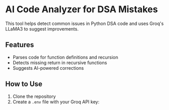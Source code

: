 #  AI Code Analyzer for DSA Mistakes

This tool helps detect common issues in Python DSA code and uses Groq's LLaMA3 to suggest improvements.

##  Features
- Parses code for function definitions and recursion
- Detects missing return in recursive functions
- Suggests AI-powered corrections

##  How to Use
1. Clone the repository
2. Create a `.env` file with your Groq API key:
